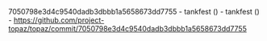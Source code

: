 7050798e3d4c9540dadb3dbbb1a5658673dd7755 - tankfest () - tankfest () - https://github.com/project-topaz/topaz/commit/7050798e3d4c9540dadb3dbbb1a5658673dd7755
